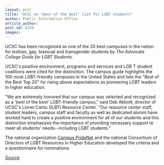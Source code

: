 ```yaml
---
layout: post
title: "UCSC on 'best of the best' list for LGBT students"
author: Public Information Office
article_author: 
post_id: 8148
images:
---
```


<a name="content" id="content"></a>
<p>
  UCSC has been recognized as one of the 20 best campuses in the nation for lesbian, gay, bisexual and transgender students by <em>The Advocate College Guide for LGBT Students</em>.
</p>
<p>
  UCSC's positive environment, programs and services and LGB T student coalitions were cited for the distinction. The campus guide highlights the 100 most LGBT-friendly campuses in the United States and lists the "Best of the Best Top 20" for rising above expectations as pioneering LGBT leaders in higher education.
</p>
<p>
  "We are extremely honored that our campus was selected and recognized as a 'best of the best' LGBT-friendly campus," said Deb Abbott, director of UCSC's Lionel Cantu GLBTI Resource Center. "Our resource center staff, student leaders, campus staff and faculty as well as dedicated alumni have worked hard to create a positive environment for all of our students and this distinction emphasizes the importance of providing necessary support to meet all students' needs--including LGBT students."
</p>
<p>
  The national organization <a href="http://www.campuspride.net/">Campus PrideNet</a> and the national Consortium of Directors of LGBT Resources in Higher Education developed the criteria and a questionnaire for nominations
</p>
<p><a href="http://www1.ucsc.edu/currents/06-07/08-14/brief-guide.asp" title="Permalink to brief-guide">Source</a></p>
